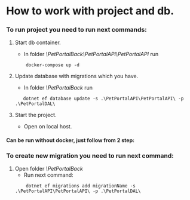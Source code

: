 # How to work with project and db.

### To run project you need to run next commands:

1. Start db container.
    - In folder _\PetPortalBack\PetPortalAPI\PetPortalAPI_ run
   ```
       docker-compose up -d
   ```
   
2. Update database with migrations which you have.
    - In folder _\PetPortalBack_ run
    ```
       dotnet ef database update -s .\PetPortalAPI\PetPortalAPI\ -p .\PetPortalDAL\
    ```
    
3. Start the project.
    - Open on local host.

#### **Can be run without docker, just follow from 2 step:** ####

### To create new migration you need to run next command:

1. Open folder _\PetPortalBack_
    - Run next command:        
    ```
        dotnet ef migrations add migrationName -s .\PetPortalAPI\PetPortalAPI\ -p .\PetPortalDAL\
    ```


